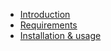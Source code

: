 * [Introduction](/ "Web DL Documentation")
* [Requirements](requirements.md "Requirements")
* [Installation & usage](installation.md "Installation & usage")
